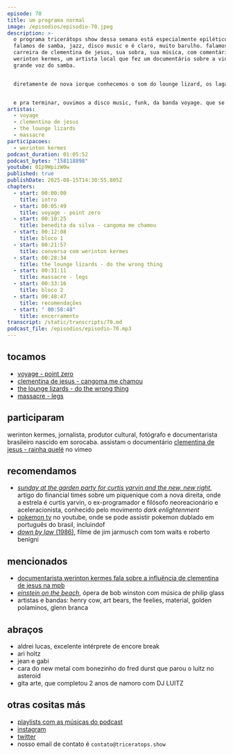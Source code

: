 ```yaml
---
episode: 70
title: um programa normal
image: /episodios/episodio-70.jpeg
description: >-
  o programa tricerátops show dessa semana está especialmente epilético porque
  falamos de samba, jazz, disco music e é claro, muito barulho. falamos da
  carreira de clementina de jesus, sua sobra, sua música, com comentários de
  werinton kermes, um artista local que fez um documentário sobre a vida dessa
  grande voz do samba.


  diretamente de nova iorque conhecemos o som do lounge lizard, os lagartos do lounge, que se auto intitula "uma banda de fake jazz". e também de nova iorque, fazendo uma conexão do rock in opposition com o no wave a gente conhece o som da banda massacre, liderada pelo fred frith da banda henry cow.


  e pra terminar, ouvimos a disco music, funk, da banda voyage. que se propõe a fazer uma viagem pelo mundo através de uma leitura completamente dançante da world music.
artistas:
  - voyage
  - clementina de jesus
  - the lounge lizards
  - massacre
participacoes:
  - werinton kermes
podcast_duration: 01:05:52
podcast_bytes: "158118898"
youtube: 0Ip9WpizW0w
published: true
publishDate: 2025-08-15T14:30:55.805Z
chapters:
  - start: 00:00:00
    title: intro
  - start: 00:05:49
    title: voyage - point zero
  - start: 00:10:25
    title: benedita da silva - cangoma me chamou
  - start: 00:12:08
    title: bloco 1
  - start: 00:21:57
    title: conversa com werinton kermes
  - start: 00:28:34
    title: the lounge lizards - do the wrong thing
  - start: 00:31:11
    title: massacre - legs
  - start: 00:33:16
    title: bloco 2
  - start: 00:48:47
    title: recomendações
  - start: " 00:58:48"
    title: encerramento
transcript: /static/transcripts/70.md
podcast_file: /episodios/episodio-70.mp3
---
```

## tocamos
* [voyage - point zero](https://www.youtube.com/watch?v=Oo6JdRIaPdU)
* [clementina de jesus - cangoma me chamou](https://www.youtube.com/watch?v=7J94KoUiNyI)
* [the lounge lizards - do the wrong thing](https://www.youtube.com/watch?v=PMxSTfA2OiI)
* [massacre - legs](https://www.youtube.com/watch?v=-oItOoUJ-68)

## participaram
werinton kermes, jornalista, produtor cultural, fotógrafo e documentarista brasileiro nascido em sorocaba. assistam o documentário [clementina de jesus - rainha quelé](https://vimeo.com/channels/1555899/301702668) no vimeo

## recomendamos
* [*sunday at the garden party for curtis yarvin and the new, new right*](https://archive.ph/2025.08.08-102446/https://www.ft.com/content/0e244103-80e8-4acc-9262-d6a45bbbaf14), artigo do financial times sobre um piquenique com a nova direita, onde a estrela é curtis yarvin, o ex-programador e filósofo neoreacionário e aceleracionista, conhecido pelo movimento *dark enlightenment*
* [pokemon tv](https://www.youtube.com/@OfficialPoke%CC%81monTV) no youtube, onde se pode assistir pokemon dublado em português do brasil, incluindof
* [*down by law* (1986)](https://www.imdb.com/title/tt0090967/), filme de jim jarmusch com tom waits e roberto benigni

## mencionados
* [documentarista werinton kermes fala sobre a influência de clementina de jesus na mpb](https://blogs.opovo.com.br/discografia/2018/11/08/documentarista-werinton-kermes-fala-sobre-a-influencia-de-clementina-de-jesus-na-mpb/)
* [*einstein on the beach*](https://en.wikipedia.org/wiki/Einstein_on_the_Beach), ópera de bob winston com música de philip glass
* artistas e bandas: henry cow, art bears, the feelies, material, golden polaminos, glenn branca

## abraços
* aldrei lucas, excelente intérprete de encore break
* ari holtz
* jean e gabi
* cara do new metal com bonezinho do fred durst que parou o luitz no asteroid
* gita arte, que completou 2 anos de namoro com DJ LUITZ

## otras cositas más
* [playlists com as músicas do podcast](https://www.triceratops.show/playlists/)
* [instagram](https://www.instagram.com/triceratops.show/)
* [twitter](https://twitter.com/TriceratopsShow/)
* nosso email de contato é `contato@triceratops.show`
